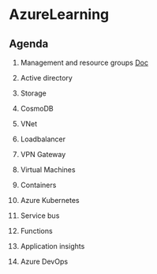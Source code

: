 # AzureLearning

## Agenda

1) Management and resource groups [Doc](https://github.com/telamar/AzureLearning/blob/main/docs/managementGroups.md)

2) Active directory

3) Storage

4) CosmoDB

5) VNet

6) Loadbalancer

7) VPN Gateway

8) Virtual Machines

9) Containers

10) Azure Kubernetes

11) Service bus

12) Functions

13) Application insights

14) Azure DevOps
